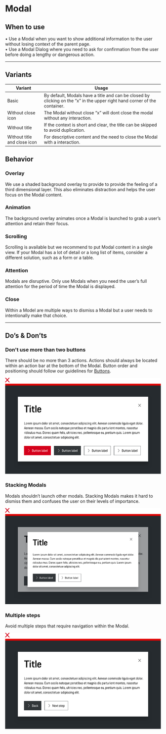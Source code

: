# Modal

## When to use

  • Use a Modal when you want to show additional information to the user without losing context of the parent page.  
  • Use a Modal Dialog where you need to ask for confirmation from the user before doing a lengthy or dangerous action.

---

## Variants

| Variant | Usage |
|----|----|
| Basic | By default, Modals have a title and can be closed by clicking on the “x” in the upper right hand corner of the container. |
| Without close icon | The Modal without close “x” will dont close the modal without any interaction. |
| Without title | If the context is short and clear, the title can be skipped to avoid duplication. |
| Without title and close icon | For descriptive content and the need to close the Modal with a interaction. |


## Behavior

### Overlay
We use a shaded background overlay to provide to provide the feeling of a third dimensional layer. 
This also eliminates distraction and helps the user focus on the Modal content.

### Animation
The background overlay animates once a Modal is launched to grab a user’s attention and retain their focus.

### Scrolling
Scrolling is available but we recommend to put Modal content in a single view. If your Modal has a lot of detail or a 
long list of items, consider a different solution, such as a form or a table.

### Attention
Modals are disruptive. Only use Modals when you need the user’s full attention for the period of time the Modal is displayed.

### Close
Within a Model are multiple ways to dismiss a Modal but a user needs to intentionally make that choice.

---

## Do’s & Don’ts

### Don't use more than two buttons
There should be no more than 3 actions. Actions should always be located within an action bar at the bottom of the Modal. 
Button order and positioning should follow our guidelines for [Buttons](#/patterns/buttons).

![Usage Buttons](./assets/modal-dialog-more-than-three-buttons.png)

### Stacking Modals
Modals shouldn’t launch other modals. Stacking Modals makes it hard to dismiss them and confuses the user on their levels of importance.

![Stacking modals](./assets/modal-stacking-modals.png)

### Multiple steps
Avoid multiple steps that require navigation within the Modal.

![Multiple steps](./assets/modal-multiple-steps.png)